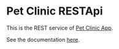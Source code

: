 # Pet Clinic RESTApi

 This is the REST service of [Pet Clinic App](https://github.com/oguzkaansari/Pet_Clinic_App).
 
 See the documentation [here](https://github.com/oguzkaansari/Pet_Clinic_Rest/blob/main/Api_Documentation.pdf).

